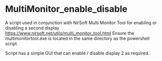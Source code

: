 # MultiMonitor_enable_disable
A script used in conjunction with NirSoft Multi Monitor Tool for enabling or disabling a second display
https://www.nirsoft.net/utils/multi_monitor_tool.html
Ensure the multimonitortool.exe is located in the same directory as the powershell script.

Script has a simple GUI that can enable / disable display 2 as required.
